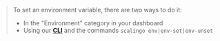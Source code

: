 <blockquote class="info">
  To set an environment variable, there are two ways to do it:
  <ul>
    <li>In the "Environment" category in your dashboard</li>
    <li>Using our <a href="http://cli.scalingo.com"><strong>CLI</strong></a> and the commands <code>scalingo env|env-set|env-unset</code></li>
  </ul>
</blockquote>
